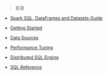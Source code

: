 
> 目录

- [Spark SQL, DataFrames and Datasets Guide]()

- [Getting Started]()

- [Data Sources]()

- [Performance Tuning]()

- [Distributed SQL Engine]()

- [SQL Reference]()